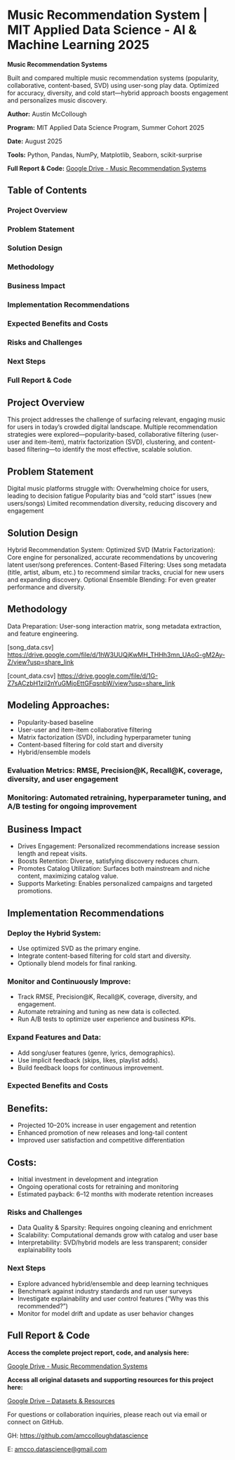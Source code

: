 # Music Recommendation System  | MIT Applied Data Science - AI & Machine Learning 2025
**Music Recommendation Systems**

Built and compared multiple music recommendation systems (popularity, collaborative, content-based, SVD) using user-song play data. Optimized for accuracy, diversity, and cold start—hybrid approach boosts engagement and personalizes music discovery.

**Author:** Austin McCollough

**Program:** MIT Applied Data Science Program, Summer Cohort 2025  

**Date:** August 2025

**Tools:** Python, Pandas, NumPy, Matplotlib, Seaborn, scikit-surprise

**Full Report & Code:** [Google Drive - Music Recommendation Systems](https://drive.google.com/drive/folders/1GSBZZzNu1CUkqxx8wOpQ3zrakOhcyB0K?usp=share_link)

## Table of Contents

### Project Overview
### Problem Statement
### Solution Design
### Methodology
### Business Impact
### Implementation Recommendations
### Expected Benefits and Costs
### Risks and Challenges
### Next Steps
### Full Report & Code

## Project Overview 

This project addresses the challenge of surfacing relevant, engaging music for users in today’s crowded digital landscape. Multiple recommendation strategies were explored—popularity-based, collaborative filtering (user-user and item-item), matrix factorization (SVD), clustering, and content-based filtering—to identify the most effective, scalable solution.

## Problem Statement

Digital music platforms struggle with:
Overwhelming choice for users, leading to decision fatigue
Popularity bias and “cold start” issues (new users/songs)
Limited recommendation diversity, reducing discovery and engagement

## Solution Design

Hybrid Recommendation System:
Optimized SVD (Matrix Factorization): Core engine for personalized, accurate recommendations by uncovering latent user/song preferences.
Content-Based Filtering: Uses song metadata (title, artist, album, etc.) to recommend similar tracks, crucial for new users and expanding discovery.
Optional Ensemble Blending: For even greater performance and diversity.

## Methodology

Data Preparation: User-song interaction matrix, song metadata extraction, and feature engineering.

[song_data.csv]
https://drive.google.com/file/d/1hW3UUQjKwMH_THHh3mn_UAoG-gM2Ay-Z/view?usp=share_link


[count_data.csv]
https://drive.google.com/file/d/1G-Z7sACzbH1ziI2nYuGMjoEttGFqsnbW/view?usp=share_link

## Modeling Approaches:
 * Popularity-based baseline
 * User-user and item-item collaborative filtering
 * Matrix factorization (SVD), including hyperparameter tuning
 * Content-based filtering for cold start and diversity
 * Hybrid/ensemble models
### Evaluation Metrics: RMSE, Precision@K, Recall@K, coverage, diversity, and user engagement
### Monitoring: Automated retraining, hyperparameter tuning, and A/B testing for ongoing improvement

## Business Impact

* Drives Engagement: Personalized recommendations increase session length and repeat visits.
* Boosts Retention: Diverse, satisfying discovery reduces churn.
* Promotes Catalog Utilization: Surfaces both mainstream and niche content, maximizing catalog value.
* Supports Marketing: Enables personalized campaigns and targeted promotions.

## Implementation Recommendations

### Deploy the Hybrid System:
 *  Use optimized SVD as the primary engine.
 *  Integrate content-based filtering for cold start and diversity.
 *  Optionally blend models for final ranking.
### Monitor and Continuously Improve:
 *  Track RMSE, Precision@K, Recall@K, coverage, diversity, and engagement.
 *  Automate retraining and tuning as new data is collected.
 *  Run A/B tests to optimize user experience and business KPIs.
### Expand Features and Data:
 *  Add song/user features (genre, lyrics, demographics).
 *  Use implicit feedback (skips, likes, playlist adds).
 *  Build feedback loops for continuous improvement.

### Expected Benefits and Costs

## Benefits:
 * Projected 10–20% increase in user engagement and retention
 * Enhanced promotion of new releases and long-tail content
 * Improved user satisfaction and competitive differentiation
## Costs:
 * Initial investment in development and integration
 * Ongoing operational costs for retraining and monitoring
 * Estimated payback: 6–12 months with moderate retention increases

### Risks and Challenges

* Data Quality & Sparsity: Requires ongoing cleaning and enrichment
* Scalability: Computational demands grow with catalog and user base
* Interpretability: SVD/hybrid models are less transparent; consider explainability tools

### Next Steps

* Explore advanced hybrid/ensemble and deep learning techniques
* Benchmark against industry standards and run user surveys
* Investigate explainability and user control features (“Why was this recommended?”)
* Monitor for model drift and update as user behavior changes

## Full Report & Code

**Access the complete project report, code, and analysis here:**  
 
 [Google Drive - Music Recommendation Systems](https://drive.google.com/drive/folders/1GSBZZzNu1CUkqxx8wOpQ3zrakOhcyB0K?usp=share_link)

**Access all original datasets and supporting resources for this project here:**

 [Google Drive – Datasets & Resources](https://drive.google.com/drive/folders/1Sgwo0CyK8LmC3vMczqx67NaOMOC-SvNk?usp=share_link)



For questions or collaboration inquiries, please reach out via email or connect on GitHub.

GH: https://github.com/amccolloughdatascience

E: amcco.datascience@gmail.com
